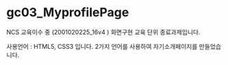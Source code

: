 # gc03_MyprofilePage
NCS 교육이수 중 (2001020225_16v4 ) 화면구현 교육 단위 종료과제입니다.

사용언어 : HTML5, CSS3 입니다.
2가지 언어를 사용하여 자기소개페이지를 만들었습니다.
